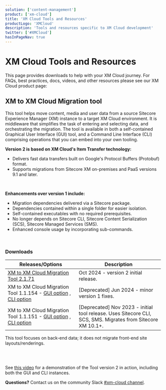 ```yaml
---
solution: ['content-management']
product: ['xm-cloud']
title: 'XM Cloud Tools and Resources'
productLogo: 'XMCloud'
description: 'Tools and resources specific to XM Cloud development'
twitter: ['#XMCloud']
hasInPageNav: true
---
```


# XM Cloud Tools and Resources

This page provides downloads to help with your XM Cloud journey. For FAQs, best practices, docs, videos, and other resources please see our XM Cloud product page:

<Promo
  title="XM Cloud"
  description="Sitecore XM Cloud is a hybrid headless CMS that supports both marketing and technology teams and has been built on a history of meeting the needs of the Enterprise."
  imageSource="https://sitecorecontenthub.stylelabs.cloud/api/public/content/c612f3d1efbe4e0cb946ab96d0b4aea1?v=0cca3868"
  linkText="Find more XM Cloud resources"
  linkHref="/content-management/xm-cloud" isImageLeft={false}
/>

## XM to XM Cloud Migration tool

This tool helps move content, media and user data from a source Sitecore Experience Manager (XM) instance to a target XM Cloud environment.
It is middleware that simplifies the task of entering and selecting data, and orchestrating the migration.
The tool is available in both a self-contained Graphical User Interface (GUI) tool, and a Command Line Interface (CLI) comprising operations that you can embed into your own tooling.

**Version 2 is based on XM Cloud's Item Transfer technology:**
- Delivers fast data transfers built on Google's Protocol Buffers (Protobuf) format.
- Supports migrations from Sitecore XM on-premises and PaaS versions 9.1 and later.
<br/>

**Enhancements over version 1 include:**
- Migration dependencies delivered via a Sitecore package.
- Dependencies contained within a single folder for easier isolation.
- Self-contained executables with no required prerequisites.
- No longer depends on Sitecore CLI, Sitecore Content Serialization (SCS), Sitecore Managed Services (SMS).
- Enhanced console usage by incorporating sub-commands.

<br/>

### Downloads

| Releases/Options                                                                                                                                                                                                                                                                                  | Description                                                                                                                                                                                                                                                                              |
| ------------------------------------------------------------------------------------------------------------------------------------------------------------------------------------------------------------------------------------------------------------------------------------------------- | ---------------------------------------------------------------------------------------------------------------------------------------------------------------------------------------------------------------------------------------------------------------------------------------- |
| [XM to XM Cloud Migration Tool 2.1.71](https://scdp.blob.core.windows.net/downloads/XM_to_XMCloud_Migration/Sitecore.XM.Migration.v2.1.71.zip) | Oct 2024 - version 2 initial release.
| XM to XM Cloud Migration Tool 1.1.154 - [GUI option](https://scdp.blob.core.windows.net/downloads/XM_to_XMCloud_Migration/Sitecore.XM.Migration.GUI.v1.1.154.zip) , [CLI option](https://scdp.blob.core.windows.net/downloads/XM_to_XMCloud_Migration/Sitecore.XM.Migration.Console.v1.1.154.zip) | [Deprecated] Jun 2024 - minor version 1 fixes. |
| XM to XM Cloud Migration Tool 1.1.151 - [GUI option](https://scdp.blob.core.windows.net/downloads/XM_to_XMCloud_Migration/Sitecore.XM.Migration.GUI.v1.1.151.zip) , [CLI option](https://scdp.blob.core.windows.net/downloads/XM_to_XMCloud_Migration/Sitecore.XM.Migration.Console.v1.1.151.zip) | [Deprecated] Nov 2023 - initial tool release. Uses Sitecore CLI, SCS, SMS. Migrates from Sitecore XM 10.1+. |                                                                                                                                               |

  <Alert variant='warning' mb={4}>
    <AlertIcon />
    This tool focuses on back-end data; it does not migrate front-end site layouts/renderings.
  </Alert>

<br/><br/>

See [this video](https://scdp.blob.core.windows.net/downloads/XM_to_XMCloud_Migration/Sitecore%20XMM%20v2.1%20Instruction.m4v) for a demonstration of the Tool version 2 in action, including both the GUI and CLI instances.

**Questions?** Contact us on the community Slack [#xm-cloud channel](https://sitecorechat.slack.com/archives/C03NXTAPKE3).
